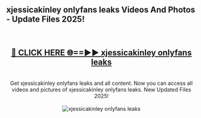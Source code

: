 <h2>xjessicakinley onlyfans leaks Videos And Photos - Update Files 2025!</h2>
<br>
<div align="center">
<h2><a href="https://top-ai-tools.click/QrbHav" rel="nofollow">🔴 CLICK HERE 🌐==►► xjessicakinley onlyfans leaks</a></h2>
<br>
Get xjessicakinley onlyfans leaks and all content. Now you can access all videos and pictures of xjessicakinley onlyfans leaks. New Updated Files 2025!
<br>
<br>
<a href="https://top-ai-tools.click/QrbHav" rel="nofollow" data-target="animated-image.originalLink"><img src="https://i.ibb.co.com/WyWwxjT/player-gif2.gif" alt="xjessicakinley onlyfans leaks" style="max-width: 100%; display: inline-block;" data-target="animated-image.originalImage"></a>
</div>
<br>